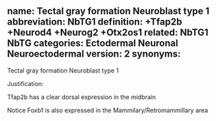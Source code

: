 name: Tectal gray formation Neuroblast type 1
abbreviation: NbTG1
definition: +Tfap2b +Neurod4 +Neurog2 +Otx2os1
related: NbTG1 NbTG
categories: Ectodermal Neuronal Neuroectodermal
version: 2
synonyms:
---

Tectal gray formation Neuroblast type 1

Justification:

Tfap2b has a clear dorsal expression in the midbrain

Notice Foxb1 is also expressed in the Mammilary/Retromammillary area
